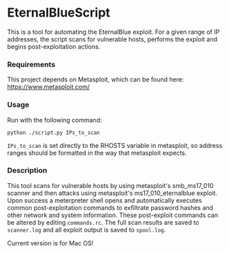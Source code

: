 # EternalBlueScript

This is a tool for automating the EternalBlue exploit. For a given range of IP addresses, the script scans for vulnerable hosts, performs the exploit and begins post-exploitation actions.

### Requirements

This project depends on Metasploit, which can be found here: https://www.metasploit.com/

### Usage

Run with the following command:

```python ./script.py IPs_to_scan```

```IPs_to_scan``` is set directly to the RHOSTS variable in metasploit, so address ranges should be formatted in the way that metasploit expects.

### Description

This tool scans for vulnerable hosts by using metasploit's smb_ms17_010 scanner and then attacks using metasploit's ms17_010_eternalblue exploit. Upon success a meterpreter shell opens and automatically executes common post-exploitation commands to exfiltrate password hashes and other network and system information. These  post-exploit commands can be altered by editing ```commands.rc```. The full scan results are saved to ```scanner.log``` and all exploit output is saved to ```spool.log```.

Current version is for Mac OS!